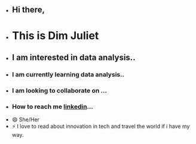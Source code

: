 - ## Hi there,
- # This is Dim Juliet
- ## I am interested in data analysis..
- ### I am currently learning data analysis..
- ### I am looking to collaborate on ...
- ### How to reach me [linkedin](https://www.linkedin.com/in/juliet-dim-671155248?lipi=urn%3Ali%3Apage%3Ad_flagship3_profile_view_base_contact_details%3BPZ9sGHXeTZGaen2gFOUUxQ%3D%3D)...
- 😄 She/Her
- ⚡ I love to read about innovation in tech and travel the world if i have my way.

<!---
dimjuliet65/dimjuliet65 is a ✨ special ✨ repository because its `README.md` (this file) appears on your GitHub profile.
You can click the Preview link to take a look at your changes.
--->
